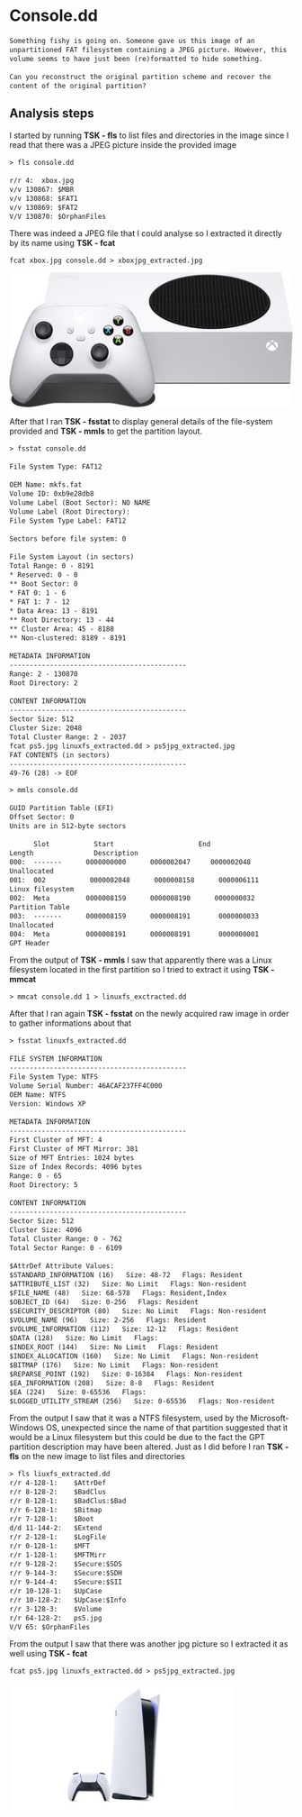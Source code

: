 # Console.dd

```
Something fishy is going on. Someone gave us this image of an unpartitioned FAT filesystem containing a JPEG picture. However, this volume seems to have just been (re)formatted to hide something.

Can you reconstruct the original partition scheme and recover the content of the original partition?
```

## Analysis steps
I started by running **TSK - fls** to list files and directories in the image since I read that there was a JPEG picture inside the provided image

```
> fls console.dd

r/r 4:	xbox.jpg
v/v 130867:	$MBR
v/v 130868:	$FAT1
v/v 130869:	$FAT2
V/V 130870:	$OrphanFiles
```

There was indeed a JPEG file that I could analyse so I extracted it directly by its name using  **TSK - fcat** 

```
fcat xbox.jpg console.dd > xboxjpg_extracted.jpg 
```

![](./assets/xboxjpg_extracted.jpg)


After that I ran **TSK - fsstat** to display general details of the file-system provided and **TSK - mmls** to get the partition layout.


```
> fsstat console.dd

File System Type: FAT12

OEM Name: mkfs.fat
Volume ID: 0xb9e28db8
Volume Label (Boot Sector): NO NAME    
Volume Label (Root Directory):
File System Type Label: FAT12   

Sectors before file system: 0

File System Layout (in sectors)
Total Range: 0 - 8191
* Reserved: 0 - 0
** Boot Sector: 0
* FAT 0: 1 - 6
* FAT 1: 7 - 12
* Data Area: 13 - 8191
** Root Directory: 13 - 44
** Cluster Area: 45 - 8188
** Non-clustered: 8189 - 8191

METADATA INFORMATION
--------------------------------------------
Range: 2 - 130870
Root Directory: 2

CONTENT INFORMATION
--------------------------------------------
Sector Size: 512
Cluster Size: 2048
Total Cluster Range: 2 - 2037
fcat ps5.jpg linuxfs_extracted.dd > ps5jpg_extracted.jpg
FAT CONTENTS (in sectors)
--------------------------------------------
49-76 (28) -> EOF
```

```
> mmls console.dd

GUID Partition Table (EFI)
Offset Sector: 0
Units are in 512-byte sectors

      Slot           Start                     End                    Length               Description
000:  -------      0000000000      0000002047     0000002048      Unallocated
001:  002           0000002048      0000008158      0000006111       Linux filesystem
002:  Meta         0000008159      0000008190      0000000032      Partition Table
003:  -------      0000008159      0000008191       0000000033     Unallocated
004:  Meta         0000008191      0000008191       0000000001      GPT Header
```

From the output of **TSK - mmls** I saw that apparently there was a Linux filesystem located in the first partition so I tried to extract it using **TSK - mmcat** 

```
> mmcat console.dd 1 > linuxfs_exctracted.dd
```

After that I ran again **TSK - fsstat** on the newly acquired raw image in order to gather informations about that

```
> fsstat linuxfs_extracted.dd

FILE SYSTEM INFORMATION
--------------------------------------------
File System Type: NTFS
Volume Serial Number: 46ACAF237FF4C000
OEM Name: NTFS    
Version: Windows XP

METADATA INFORMATION
--------------------------------------------
First Cluster of MFT: 4
First Cluster of MFT Mirror: 381
Size of MFT Entries: 1024 bytes
Size of Index Records: 4096 bytes
Range: 0 - 65
Root Directory: 5

CONTENT INFORMATION
--------------------------------------------
Sector Size: 512
Cluster Size: 4096
Total Cluster Range: 0 - 762
Total Sector Range: 0 - 6109

$AttrDef Attribute Values:
$STANDARD_INFORMATION (16)   Size: 48-72   Flags: Resident
$ATTRIBUTE_LIST (32)   Size: No Limit   Flags: Non-resident
$FILE_NAME (48)   Size: 68-578   Flags: Resident,Index
$OBJECT_ID (64)   Size: 0-256   Flags: Resident
$SECURITY_DESCRIPTOR (80)   Size: No Limit   Flags: Non-resident
$VOLUME_NAME (96)   Size: 2-256   Flags: Resident
$VOLUME_INFORMATION (112)   Size: 12-12   Flags: Resident
$DATA (128)   Size: No Limit   Flags: 
$INDEX_ROOT (144)   Size: No Limit   Flags: Resident
$INDEX_ALLOCATION (160)   Size: No Limit   Flags: Non-resident
$BITMAP (176)   Size: No Limit   Flags: Non-resident
$REPARSE_POINT (192)   Size: 0-16384   Flags: Non-resident
$EA_INFORMATION (208)   Size: 8-8   Flags: Resident
$EA (224)   Size: 0-65536   Flags: 
$LOGGED_UTILITY_STREAM (256)   Size: 0-65536   Flags: Non-resident
```

From the output I saw that it was a NTFS filesystem, used by the Microsoft-Windows OS, unexpected since the name of that partition suggested that it would be a Linux filesystem but this could be due to the fact the GPT partition description may have been altered.
Just as I did before I ran **TSK - fls** on the new image to list files and directories

```
> fls liuxfs_extracted.dd
r/r 4-128-1:	$AttrDef
r/r 8-128-2:	$BadClus
r/r 8-128-1:	$BadClus:$Bad
r/r 6-128-1:	$Bitmap
r/r 7-128-1:	$Boot
d/d 11-144-2:	$Extend
r/r 2-128-1:	$LogFile
r/r 0-128-1:	$MFT
r/r 1-128-1:	$MFTMirr
r/r 9-128-2:	$Secure:$SDS
r/r 9-144-3:	$Secure:$SDH
r/r 9-144-4:	$Secure:$SII
r/r 10-128-1:	$UpCase
r/r 10-128-2:	$UpCase:$Info
r/r 3-128-3:	$Volume
r/r 64-128-2:	ps5.jpg
V/V 65:	$OrphanFiles
```

From the output I saw that there was another jpg picture so I extracted it as well
using **TSK - fcat**

```
fcat ps5.jpg linuxfs_extracted.dd > ps5jpg_extracted.jpg
```

![](./assets/ps5jpg_extracted.jpg)

